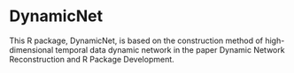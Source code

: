 # DynamicNet
This R package, DynamicNet, is based on the construction method of high-dimensional temporal data dynamic network in the paper Dynamic Network Reconstruction and R Package Development.

